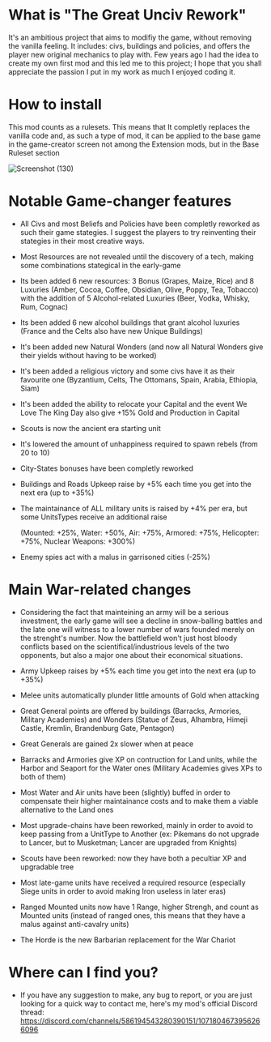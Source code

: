 # What is "The Great Unciv Rework"
It's an ambitious project that aims to modifiy the game, without removing the vanilla feeling. It includes: civs, buildings and policies, and offers the player new original mechanics to play with. Few years ago I had the idea to create my own first mod and this led me to this project; I hope that you shall appreciate the passion I put in my work as much I enjoyed coding it.



# How to install
This mod counts as a rulesets. This means that It completly replaces the vanilla code and, as such a type of mod, it can be applied to the base game in the game-creator screen not among the Extension mods, but in the Base Ruleset section

![Screenshot (130)](https://user-images.githubusercontent.com/102094544/220199396-d4b7b514-f521-4c37-8cd9-07aa77811ba0.png)


# Notable Game-changer features

- All Civs and most Beliefs and Policies have been completly reworked as such their game stategies. I suggest the players to try reinventing their stategies in their most creative ways.

- Most Resources are not revealed until the discovery of a tech, making some combinations stategical in the early-game

- Its been added 6 new resources: 3 Bonus (Grapes, Maize, Rice) and 8 Luxuries (Amber, Cocoa, Coffee, Obsidian, Olive, Poppy, Tea, Tobacco) with the addition of 5 Alcohol-related Luxuries (Beer, Vodka, Whisky, Rum, Cognac) 

- Its been added 6 new alcohol buildings that grant alcohol luxuries (France and the Celts also have new Unique Buildings) 

- It's been added new Natural Wonders (and now all Natural Wonders give their yields without having to be worked)

- It's been added a religious victory and some civs have it as their favourite one (Byzantium, Celts, The Ottomans, Spain, Arabia, Ethiopia, Siam)

- It's been added the ability to relocate your Capital and the event We Love The King Day also give +15% Gold and Production in Capital

- Scouts is now the ancient era starting unit

- It's lowered the amount of unhappiness required to spawn rebels (from 20 to 10)

- City-States bonuses have been completly reworked

- Buildings and Roads Upkeep raise by +5% each time you get into the next era (up to +35%)

- The maintainance of ALL military units is raised by +4% per era, but some UnitsTypes receive an additional raise

  (Mounted: +25%,
   Water: +50%,
   Air: +75%,
   Armored: +75%,
   Helicopter: +75%,
   Nuclear Weapons: +300%)

 - Enemy spies act with a malus in garrisoned cities (-25%)
 
# Main War-related changes
  
- Considering the fact that mainteining an army will be a serious investment, the early game will see a decline in snow-balling battles and the late one will witness to a lower number of wars founded merely on the strenght's number. Now the battlefield won't just host bloody conflicts based on the scientifical/industrious levels of the two opponents, but also a major one about their economical situations.

- Army Upkeep raises by +5% each time you get into the next era (up to +35%)

- Melee units automatically plunder little amounts of Gold when attacking

- Great General points are offered by buildings (Barracks, Armories, Military Academies) and Wonders (Statue of Zeus, Alhambra, Himeji Castle, Kremlin, Brandenburg Gate, Pentagon)

- Great Generals are gained 2x slower when at peace

- Barracks and Armories give XP on contruction for Land units, while the Harbor and Seaport for the Water ones (Military Academies gives XPs to both of them)

- Most Water and Air units have been (slightly) buffed in order to compensate their higher maintainance costs and to make them a viable alternative to the Land ones
 
 - Most upgrade-chains have been reworked, mainly in order to avoid to keep passing from a UnitType to Another (ex: Pikemans do not upgrade to Lancer, but to Musketman; Lancer are upgraded from Knights)
 
 - Scouts have been reworked: now they have both a pecultiar XP and upgradable tree
 
 - Most late-game units have received a required resource (especially Siege units in order to avoid making Iron useless in later eras)
 
 - Ranged Mounted units now have 1 Range, higher Strengh, and count as Mounted units (instead of ranged ones, this means that they have a malus against anti-cavalry units)
 
 - The Horde is the new Barbarian replacement for the War Chariot


# Where can I find you?

- If you have any suggestion to make, any bug to report, or you are just looking for a quick way to contact me, here's my mod's official Discord thread:
https://discord.com/channels/586194543280390151/1071804673956266096
